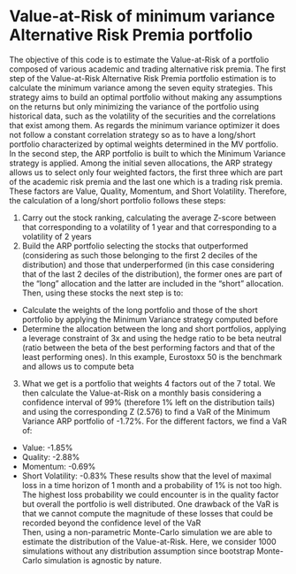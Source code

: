 # Value-at-Risk of minimum variance Alternative Risk Premia portfolio
The objective of this code is to estimate the Value-at-Risk of a portfolio composed of various academic and trading alternative risk premia. The first step of the Value-at-Risk Alternative Risk Premia portfolio estimation is to calculate the minimum variance among the seven equity strategies. This strategy aims to build an optimal portfolio without making any assumptions on the returns but only minimizing the variance of the portfolio using historical data, such as the volatility of the securities and the correlations that exist among them. As regards the minimum variance optimizer it does not follow a constant correlation strategy so as to have a long/short portfolio characterized by optimal weights determined in the MV portfolio.<br>
In the second step, the ARP portfolio is built to which the Minimum Variance strategy is applied. Among the initial seven allocations, the ARP strategy allows us to select only four weighted factors, the first three which are part of the academic risk premia and the last one which is a trading risk premia. These factors are Value, Quality, Momentum, and Short Volatility. Therefore, the calculation of a long/short portfolio follows these steps:
1. Carry out the stock ranking, calculating the average Z-score between that corresponding to a volatility of 1 year and that corresponding to a volatility of 2 years
2. Build the ARP portfolio selecting the stocks that outperformed (considering as such those belonging to the first 2 deciles of the distribution) and those that underperformed (in this case considering that of the last 2 deciles of the distribution), the former ones are part of the “long” allocation and the latter are included in the “short” allocation. Then, using these stocks the next step is to:
  - Calculate the weights of the long portfolio and those of the short portfolio by applying the Minimum Variance strategy computed before
  - Determine the allocation between the long and short portfolios, applying a leverage constraint of 3x and using the hedge ratio to be beta neutral (ratio between the beta of the best performing factors and that of the least performing ones). In this example, Eurostoxx 50 is the benchmark and allows us to compute beta
3. What we get is a portfolio that weights 4 factors out of the 7 total. We then calculate the Value-at-Risk on a monthly basis considering a confidence interval of 99% (therefore 1% left on the distribution tails) and using the corresponding Z (2.576) to find a VaR of the Minimum Variance ARP portfolio of -1.72%. For the different factors, we find a VaR of:
  - Value: -1.85%
  - Quality: -2.88%
  - Momentum: -0.69%
  - Short Volatility: -0.83%
These results show that the level of maximal loss in a time horizon of 1 month and a probability of 1% is not too high. The highest loss probability we could encounter is in the quality factor but overall the portfolio is well distributed. One drawback of the VaR is that we cannot compute the magnitude of these losses that could be recorded beyond the confidence level of the VaR<br>
Then, using a non-parametric Monte-Carlo simulation we are able to estimate the distribution of the Value-at-Risk. Here, we consider 1000 simulations without any distribution assumption since bootstrap Monte-Carlo simulation is agnostic by nature.
